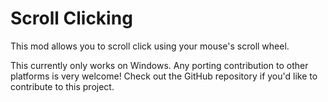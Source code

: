 # Scroll Clicking
This mod allows you to scroll click using your mouse's scroll wheel.

This currently only works on <cb>Windows.</c> Any porting contribution to other platforms is very welcome! Check out the <co>GitHub</c> repository if you'd like to contribute to this project.
